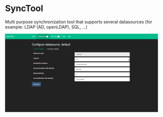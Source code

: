 # SyncTool
Multi purpose synchronization tool that supports several datasources (for example: LDAP (AD, openLDAP), SQL, ...)

![Alt text](/screenshots/screenshot-2017-05-05-17-51-22.png?raw=true "Datasource configuration screen")
